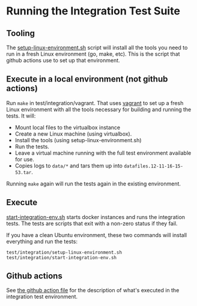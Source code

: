 # Running the Integration Test Suite

## Tooling

The [setup-linux-environment.sh](./setup-linux-environment.sh) script will install all the tools you need to run in a fresh Linux environment (go, make, etc).  This is the script that github actions use to set up that environment.

## Execute in a local environment (not github actions)

Run `make` in test/integration/vagrant.  That uses [vagrant](https://www.vagrantup.com/docs/installation) to set up a fresh Linux environment with all the tools necessary for building and running the tests.  It will:

*  Mount local files to the virtualbox instance
*  Create a new Linux machine (using virtualbox).
*  Install the tools (using setup-linux-environment.sh)
*  Run the tests.
*  Leave a virtual machine running with the full test environment available for use.
*  Copies logs to `data/*` and tars them up into `datafiles.12-11-16-15-53.tar`.

Running `make` again will run the tests again in the existing environment.

## Execute

[start-integration-env.sh](./start-integration-env.sh) starts docker instances and runs the integration tests.  The tests are scripts that exit with a non-zero status if they fail.

If you have a clean Ubuntu environment, these two commands will install everything and run the tests:

```
test/integration/setup-linux-environment.sh
test/integration/start-integration-env.sh
```

## Github actions

See [the github action file](../../.github/workflows/integrationtest.yml) for the description of what's executed in the integration test environment.